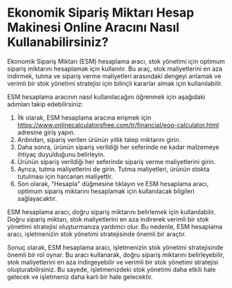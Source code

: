 Ekonomik Sipariş Miktarı Hesap Makinesi Online Aracını Nasıl Kullanabilirsiniz?
===============================================================================

Ekonomik Sipariş Miktarı (ESM) hesaplama aracı, stok yönetimi için optimum sipariş miktarını hesaplamak için kullanılır. Bu araç, stok maliyetlerini en aza indirmek, tutma ve sipariş verme maliyetleri arasındaki dengeyi anlamak ve verimli bir stok yönetimi stratejisi için bilinçli kararlar almak için kullanılabilir.

ESM hesaplama aracının nasıl kullanılacağını öğrenmek için aşağıdaki adımları takip edebilirsiniz:

1. İlk olarak, ESM hesaplama aracına erişmek için <https://www.onlinecalculatorsfree.com/tr/financial/eoq-calculator.html> adresine giriş yapın.
2. Ardından, sipariş verilen ürünün yıllık talep miktarını girin.
3. Daha sonra, ürünün sipariş verildiği her seferinde ne kadar malzemeye ihtiyaç duyulduğunu belirleyin.
4. Ürünün sipariş verildiği her seferinde sipariş verme maliyetlerini girin.
5. Ayrıca, tutma maliyetlerini de girin. Tutma maliyetleri, ürünün stokta tutulması için harcanan maliyettir.
6. Son olarak, "Hesapla" düğmesine tıklayın ve ESM hesaplama aracı, optimum sipariş miktarını hesaplamak için kullanılacak bilgileri sağlayacaktır.

ESM hesaplama aracı, doğru sipariş miktarını belirlemek için kullanılabilir. Doğru sipariş miktarı, stok maliyetlerini en aza indirerek verimli bir stok yönetimi stratejisi oluşturmanıza yardımcı olur. Bu nedenle, ESM hesaplama aracı, işletmenizin stok yönetimi stratejisinde önemli bir araçtır.

Sonuç olarak, ESM hesaplama aracı, işletmenizin stok yönetimi stratejisinde önemli bir rol oynar. Bu aracı kullanarak, doğru sipariş miktarını belirleyebilir, stok maliyetlerini en aza indirgeyebilir ve verimli bir stok yönetimi stratejisi oluşturabilirsiniz. Bu sayede, işletmenizdeki stok yönetimi daha etkili hale gelecek ve işletmeniz daha karlı bir hale gelecektir.